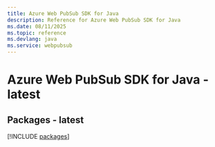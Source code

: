 ```yaml
---
title: Azure Web PubSub SDK for Java
description: Reference for Azure Web PubSub SDK for Java
ms.date: 08/11/2025
ms.topic: reference
ms.devlang: java
ms.service: webpubsub
---
```

# Azure Web PubSub SDK for Java - latest
## Packages - latest
[!INCLUDE [packages](web-pubsub-index.md)]